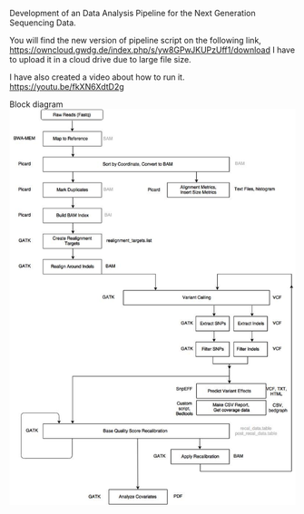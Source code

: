Development of an Data Analysis Pipeline for the Next Generation Sequencing Data.

You will find the new version of pipeline script on the following link,
https://owncloud.gwdg.de/index.php/s/yw8GPwJKUPzUff1/download
I have to upload it in a cloud drive due to large file size.

I have also created a video about how to run it.
https://youtu.be/fkXN6XdtD2g

Block diagram
![alt text](https://github.com/mrppd/data_analysis_pipeline/blob/main/VariantCallingWorkflow.jpg)
